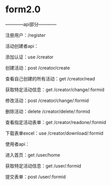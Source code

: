# form2.0
————api部分————

注册用户：/register

活动创建者api：

添加认证：use /creator

创建活动：post /creator/create

查看自己创建的所有活动：get /creator/read

获取特定活动信息：get /creator/change/:formid

修改活动：post /creator/change/:formid

删除活动：delete /creator/delete/:formid

查看指定活动表单：get /creator/readone/:formid

下载表单excel：use /creator/download/:formid

使用者api：

进入首页：get /user/home

获取特定活动信息：get /user/:formid

提交表单：post /user/:formid
